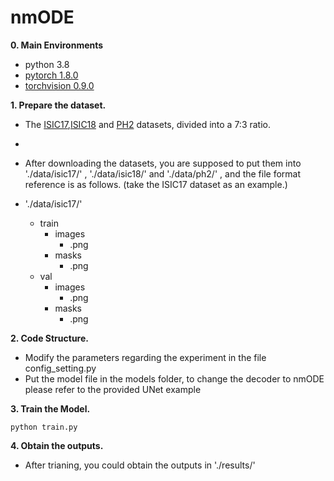 # nmODE

**0. Main Environments**
- python 3.8
- [pytorch 1.8.0](https://download.pytorch.org/whl/cu111/torch-1.8.0%2Bcu111-cp38-cp38-win_amd64.whl)
- [torchvision 0.9.0](https://download.pytorch.org/whl/cu111/torchvision-0.9.0%2Bcu111-cp38-cp38-linux_x86_64.whl)

**1. Prepare the dataset.**

- The [ISIC17](https://challenge.isic-archive.com/data/#2017),[ISIC18](https://challenge.isic-archive.com/data/#2018) and [PH2](https://www.fc.up.pt/addi/ph2%20database.html) datasets, divided into a 7:3 ratio.
- 
- After downloading the datasets, you are supposed to put them into './data/isic17/' , './data/isic18/' and './data/ph2/' , and the file format reference is as follows. (take the ISIC17 dataset as an example.)

- './data/isic17/'
  - train
    - images
      - .png
    - masks
      - .png
  - val
    - images
      - .png
    - masks
      - .png

**2. Code Structure.**
- Modify the parameters regarding the experiment in the file config_setting.py
- Put the model file in the models folder, to change the decoder to nmODE please refer to the provided UNet example

**3. Train the Model.**

```
python train.py
```

**4. Obtain the outputs.**
- After trianing, you could obtain the outputs in './results/'
